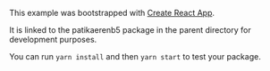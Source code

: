 This example was bootstrapped with [Create React App](https://github.com/facebook/create-react-app).

It is linked to the patikaerenb5 package in the parent directory for development purposes.

You can run `yarn install` and then `yarn start` to test your package.
